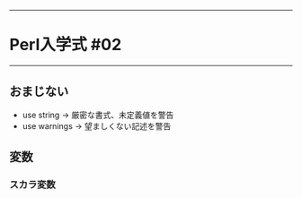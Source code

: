 ----------------
# Perl入学式 #02
----------------

## おまじない

* use string -> 厳密な書式、未定義値を警告
* use warnings -> 望ましくない記述を警告

## 変数

### スカラ変数

